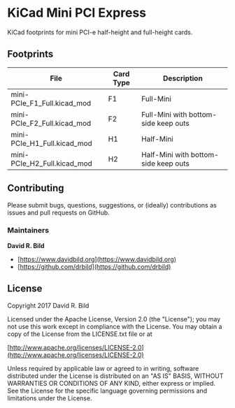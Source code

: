 # KiCad Mini PCI Express

KiCad footprints for mini PCI-e half-height and full-height cards.

## Footprints

| File | Card Type | Description |
|------|-----------|-------------|
| mini-PCIe_F1_Full.kicad_mod | F1 | Full-Mini |
| mini-PCIe_F2_Full.kicad_mod | F2 | Full-Mini with bottom-side keep outs |
| mini-PCIe_H1_Full.kicad_mod | H1 | Half-Mini |
| mini-PCIe_H2_Full.kicad_mod | H2 | Half-Mini with bottom-side keep outs |

## Contributing

Please submit bugs, questions, suggestions, or (ideally) contributions
as issues and pull requests on GitHub.

### Maintainers
**David R. Bild**
+ [https://www.davidbild.org](https://www.davidbild.org)
+ [https://github.com/drbild](https://github.com/drbild)

## License
Copyright 2017 David R. Bild

Licensed under the Apache License, Version 2.0 (the "License"); you may not
use this work except in compliance with the License. You may obtain a copy of
the License from the LICENSE.txt file or at

[http://www.apache.org/licenses/LICENSE-2.0](http://www.apache.org/licenses/LICENSE-2.0)

Unless required by applicable law or agreed to in writing, software
distributed under the License is distributed on an "AS IS" BASIS, WITHOUT
WARRANTIES OR CONDITIONS OF ANY KIND, either express or implied. See the
License for the specific language governing permissions and limitations under
the License.

